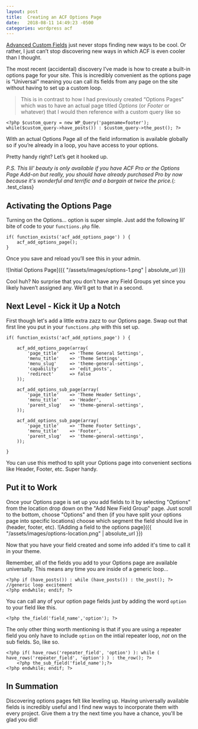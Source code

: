 ```yaml
---
layout: post
title:  Creating an ACF Options Page
date:   2018-08-11 14:49:23 -0500
categories: wordpress acf
---
```

[Advanced Custom Fields](http://advancedcustomfields.com) just never stops finding new ways to be cool. Or rather, I just can’t stop discovering new ways in which ACF is even cooler than I thought.

The most recent (accidental) discovery I’ve made is how to create a built-in options page for your site. This is incredibly convenient as the options page is “Universal” meaning you can call its fields from any page on the site without having to set up a custom loop.

> This is in contrast to how I had previously created “Options Pages” which was to have an actual page titled _Options_ (or _Footer_ or whatever) that I would then reference with a custom query like so  
```
<?php $custom_query = new WP_Query('pagename=footer');
while($custom_query->have_posts()) : $custom_query->the_post(); ?>
```

With an actual Options Page all of the field information is available globally so if you’re already in a loop, you have access to your options.

Pretty handy right? Let’s get it hooked up.


_P.S. This lil' beauty is only available if you have ACF Pro or the Options Page Add-on but really, you should have already purchased Pro by now because it's wonderful and terrific and a bargain at twice the price._{: .test_class}



## Activating the Options Page

Turning on the Options… option is super simple. Just add the following lil’ bite of code to your `functions.php` file.

```
if( function_exists('acf_add_options_page') ) {
	acf_add_options_page();
}
```

Once you save and reload you’ll see this in your admin.

![Initial Options Page]({{ "/assets/images/options-1.png" | absolute_url }})

Cool huh? No surprise that you don’t have any Field Groups yet since you likely haven’t assigned any. We’ll get to that in a second.



## Next Level - Kick it Up a Notch

First though let's add a little extra zazz to our Options page. Swap out that first line you put in your `functions.php` with this set up.

```
if( function_exists('acf_add_options_page') ) {

	acf_add_options_page(array(
		'page_title' 	=> 'Theme General Settings',
		'menu_title'	=> 'Theme Settings',
		'menu_slug' 	=> 'theme-general-settings',
		'capability'	=> 'edit_posts',
		'redirect'		=> false
	));

	acf_add_options_sub_page(array(
		'page_title' 	=> 'Theme Header Settings',
		'menu_title'	=> 'Header',
		'parent_slug'	=> 'theme-general-settings',
	));

	acf_add_options_sub_page(array(
		'page_title' 	=> 'Theme Footer Settings',
		'menu_title'	=> 'Footer',
		'parent_slug'	=> 'theme-general-settings',
	));

}
```

You can use this method to split your Options page into convenient sections like Header, Footer, etc. Super handy.

## Put it to Work

Once your Options page is set up you add fields to it by selecting "Options" from the location drop down on the "Add New Field Group" page. Just scroll to the bottom, choose "Options" and then (if you have split your options page into specific locations) choose which segment the field should live in (header, footer, etc).
![Adding a field to the options page]({{ "/assets/images/options-location.png" | absolute_url }})

Now that you have your field created and some info added it's time to call it in your theme.

Remember, all of the fields you add to your Options page are available universally. This means any time you are inside of a generic loop…
```
<?php if (have_posts()) : while (have_posts()) : the_post(); ?>
//generic loop excitement
<?php endwhile; endif; ?>
```
You can call any of your option page fields just by adding the word `option` to your field like this.
```
<?php the_field('field_name','option'); ?>
```

The only other thing worth mentioning is that if you are using a repeater field you only have to include `option` on the intial repeater loop, *not* on the sub fields. So, like so.
```
<?php if( have_rows('repeater_field', 'option') ): while ( have_rows('repeater_field', 'option') ) : the_row(); ?>
	<?php the_sub_field('field_name');?>
<?php endwhile; endif; ?>
```
## In Summation

Discovering options pages felt like leveling up. Having universally available fields is incredibly useful and I find new ways to incorporate them with every project. Give them a try the next time you have a chance, you'll be glad you did!
